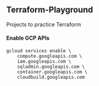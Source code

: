 ## Terraform-Playground
Projects to practice Terraform


#### Enable GCP APIs
```
gcloud services enable \
    compute.googleapis.com \
    iam.googleapis.com \
    sqladmin.googleapis.com \
    container.googleapis.com \
    cloudbuild.googleapis.com
```